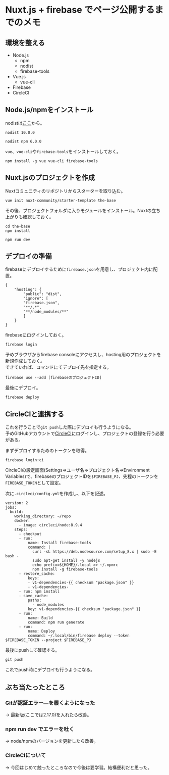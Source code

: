 # Nuxt.js + firebase でページ公開するまでのメモ
## 環境を整える
- Node.js
    - npm
    - nodist
    - firebase-tools
- Vue.js
    - vue-cli
- Firebase
- CircleCI
  
## Node.js/npmをインストール
nodistは[ここ](https://github.com/marcelklehr/nodist/releases)から。
```
nodist 10.0.0
```
```
nodist npm 6.0.0
```
`vue`、`vue-cli`や`firebase-tools`をインストールしておく。
```
npm install -g vue vue-cli firebase-tools
```
## Nuxt.jsのプロジェクトを作成
Nuxtコミュニティのリポジトリからスターターを取り込む。
```
vue init nuxt-community/starter-template the-base
```
その後、プロジェクトフォルダに入りモジュールをインストール。Nuxtの立ち上がりも確認しておく。
```
cd the-base
npm install
```
```
npm run dev
```
## デプロイの準備
firebaseにデプロイするために`firebase.json`を用意し、プロジェクト内に配置。
```
{
    "hosting": {
        "public": "dist",
        "ignore": [
        "firebase.json",
        "**/.*",
        "**/node_modules/**"
        ]
    }
}
```
firebaseにログインしておく。
```
firebase login
```
予めブラウザからfirebase consoleにアクセスし、hosting用のプロジェクトを新規作成しておく。  
できていれば、コマンドにてデプロイ先を指定する。
```
firebase use --add [firebaseのプロジェクトID]
```
最後にデプロイ。
```
firebase deploy
```
## CircleCIと連携する
これを行うことで`git push`した際にデプロイも行うようになる。  
予めGitHubアカウントで[CircleCI](https://circleci.com/)にログインし、プロジェクトの登録を行う必要がある。  
  
まずデプロイするためのトークンを取得。
```
firebase login:ci
```
CircleCIの設定画面(Settings=>ユーザ名=>プロジェクト名=>Environment Variables)で、firebaseのプロジェクトIDを`$FIREBASE_PJ`、先程のトークンを`FIREBASE_TOKEN`として設定。  
  
次に`.circleci/config.yml`を作成し、以下を記述。
```
version: 2
jobs:
  build:
    working_directory: ~/repo
    docker:
      - image: circleci/node:8.9.4
    steps:
      - checkout
      - run:
          name: Install firebase-tools
          command: |
            curl -sL https://deb.nodesource.com/setup_8.x | sudo -E bash -
            sudo apt-get install -y nodejs
            echo prefix=${HOME}/.local >> ~/.npmrc
            npm install -g firebase-tools
      - restore_cache:
          keys:
          - v1-dependencies-{{ checksum "package.json" }}
          - v1-dependencies-
      - run: npm install
      - save_cache:
          paths:
            - node_modules
          key: v1-dependencies-{{ checksum "package.json" }}
      - run:
          name: Build
          command: npm run generate
      - run:
          name: Deploy
          command: ~/.local/bin/firebase deploy --token $FIREBASE_TOKEN --project $FIREBASE_PJ
```
最後にpushして確認する。
```
git push
```
これでpush時にデプロイも行うようになる。
  
## ぶち当たったところ
### Gitが認証エラー―を履くようになった
→ 最新版(ここでは2.17.0)を入れたら改善。
### npm run dev でエラーを吐く
→ node/npmのバージョンを更新したら改善。
### CircleCIについて
→ 今回はじめて触ったところなので今後は要学習。結構便利だと思った。
